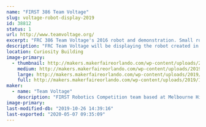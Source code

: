 ```yaml
---
name: "FIRST 386 Team Voltage"
slug: voltage-robot-display-2019
id: 38812
status: 1
url: http://www.teamvoltage.org/
excerpt: "FRC 386 Team Voltage's 2016 robot and demonstration. Small robots for driving around and information about our team."
description: "FRC Team Voltage will be displaying the robot created in the 2016 year for competition.  We plan to allow kids to attempt to drive the robot in order to show them what FIRST Robotics Teams do.  We will also be answering any questions people may have about the robot, our team, and FIRST to help spread awareness of engineering programs to help kids and teens get into engineering through robotics. Our team represents the ability to inspire younger kids to pursue and excel in STEM related fields, that everyone is always welcome in FIRST, and that everyone has a place. Our team is a group of dedicated and hardworking individuals that strive to bestow the beliefs of \"hardwork is the only work\" in all people we come by."
location: Curiosity Building
image-primary:
  - thumbnail: http://makers.makerfaireorlando.com/wp-content/uploads/2019/10/FIRST-S.FL_.-Regional-2016-6034-150x150.jpg
    medium: http://makers.makerfaireorlando.com/wp-content/uploads/2019/10/FIRST-S.FL_.-Regional-2016-6034-300x168.jpg
    large: http://makers.makerfaireorlando.com/wp-content/uploads/2019/10/FIRST-S.FL_.-Regional-2016-6034-1024x573.jpg
    full: http://makers.makerfaireorlando.com/wp-content/uploads/2019/10/FIRST-S.FL_.-Regional-2016-6034.jpg
maker:
  - name: "Team Voltage"
    description: "FIRST Robotics Competition team based at Melbourne High School. Demos, showcases, community outreach. "
image-primary: 
last-modified-db: "2019-10-26 14:39:16"
last-exported: "2020-05-07 09:35:09"
---
```

